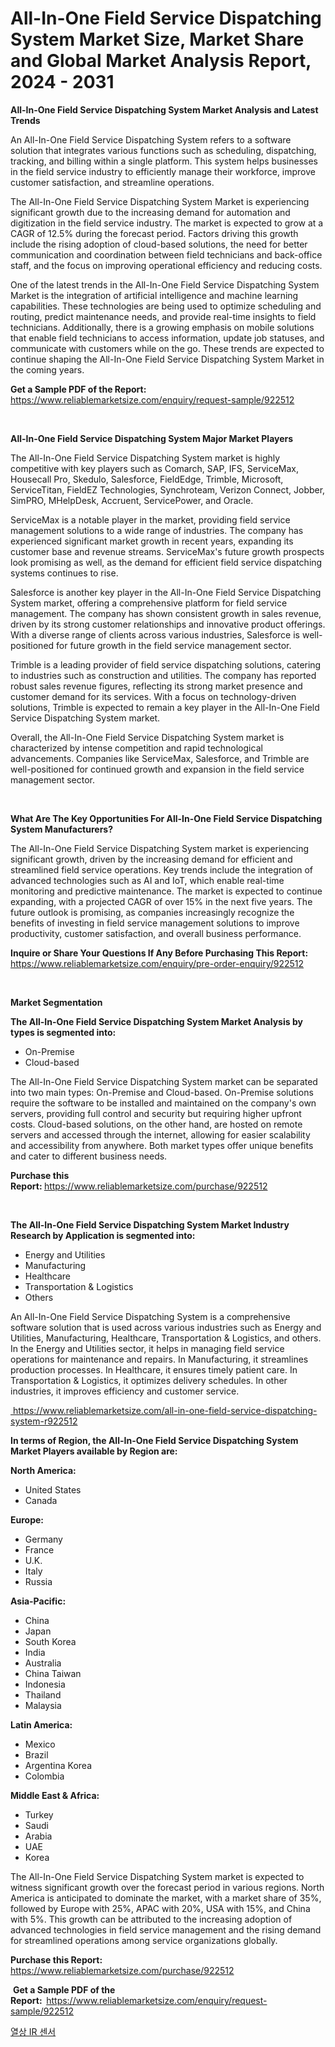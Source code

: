 <p><h1>All-In-One Field Service Dispatching System Market Size, Market Share and Global Market Analysis Report, 2024 - 2031</h1></p><p><strong>All-In-One Field Service Dispatching System Market Analysis and Latest Trends</strong></p>
<p><p>An All-In-One Field Service Dispatching System refers to a software solution that integrates various functions such as scheduling, dispatching, tracking, and billing within a single platform. This system helps businesses in the field service industry to efficiently manage their workforce, improve customer satisfaction, and streamline operations.</p><p>The All-In-One Field Service Dispatching System Market is experiencing significant growth due to the increasing demand for automation and digitization in the field service industry. The market is expected to grow at a CAGR of 12.5% during the forecast period. Factors driving this growth include the rising adoption of cloud-based solutions, the need for better communication and coordination between field technicians and back-office staff, and the focus on improving operational efficiency and reducing costs.</p><p>One of the latest trends in the All-In-One Field Service Dispatching System Market is the integration of artificial intelligence and machine learning capabilities. These technologies are being used to optimize scheduling and routing, predict maintenance needs, and provide real-time insights to field technicians. Additionally, there is a growing emphasis on mobile solutions that enable field technicians to access information, update job statuses, and communicate with customers while on the go. These trends are expected to continue shaping the All-In-One Field Service Dispatching System Market in the coming years.</p></p>
<p><strong>Get a Sample PDF of the Report:&nbsp;</strong> <a href="https://www.reliablemarketsize.com/enquiry/request-sample/922512">https://www.reliablemarketsize.com/enquiry/request-sample/922512</a></p>
<p>&nbsp;</p>
<p><strong>All-In-One Field Service Dispatching System Major Market Players</strong></p>
<p><p>The All-In-One Field Service Dispatching System market is highly competitive with key players such as Comarch, SAP, IFS, ServiceMax, Housecall Pro, Skedulo, Salesforce, FieldEdge, Trimble, Microsoft, ServiceTitan, FieldEZ Technologies, Synchroteam, Verizon Connect, Jobber, SimPRO, MHelpDesk, Accruent, ServicePower, and Oracle.</p><p>ServiceMax is a notable player in the market, providing field service management solutions to a wide range of industries. The company has experienced significant market growth in recent years, expanding its customer base and revenue streams. ServiceMax's future growth prospects look promising as well, as the demand for efficient field service dispatching systems continues to rise.</p><p>Salesforce is another key player in the All-In-One Field Service Dispatching System market, offering a comprehensive platform for field service management. The company has shown consistent growth in sales revenue, driven by its strong customer relationships and innovative product offerings. With a diverse range of clients across various industries, Salesforce is well-positioned for future growth in the field service management sector.</p><p>Trimble is a leading provider of field service dispatching solutions, catering to industries such as construction and utilities. The company has reported robust sales revenue figures, reflecting its strong market presence and customer demand for its services. With a focus on technology-driven solutions, Trimble is expected to remain a key player in the All-In-One Field Service Dispatching System market.</p><p>Overall, the All-In-One Field Service Dispatching System market is characterized by intense competition and rapid technological advancements. Companies like ServiceMax, Salesforce, and Trimble are well-positioned for continued growth and expansion in the field service management sector.</p></p>
<p>&nbsp;</p>
<p><strong>What Are The Key Opportunities For All-In-One Field Service Dispatching System Manufacturers?</strong></p>
<p><p>The All-In-One Field Service Dispatching System market is experiencing significant growth, driven by the increasing demand for efficient and streamlined field service operations. Key trends include the integration of advanced technologies such as AI and IoT, which enable real-time monitoring and predictive maintenance. The market is expected to continue expanding, with a projected CAGR of over 15% in the next five years. The future outlook is promising, as companies increasingly recognize the benefits of investing in field service management solutions to improve productivity, customer satisfaction, and overall business performance.</p></p>
<p><strong>Inquire or Share Your Questions If Any Before Purchasing This Report:</strong> <a href="https://www.reliablemarketsize.com/enquiry/pre-order-enquiry/922512">https://www.reliablemarketsize.com/enquiry/pre-order-enquiry/922512</a></p>
<p>&nbsp;</p>
<p><strong>Market Segmentation</strong></p>
<p><strong>The All-In-One Field Service Dispatching System Market Analysis by types is segmented into:</strong></p>
<p><ul><li>On-Premise</li><li>Cloud-based</li></ul></p>
<p><p>The All-In-One Field Service Dispatching System market can be separated into two main types: On-Premise and Cloud-based. On-Premise solutions require the software to be installed and maintained on the company's own servers, providing full control and security but requiring higher upfront costs. Cloud-based solutions, on the other hand, are hosted on remote servers and accessed through the internet, allowing for easier scalability and accessibility from anywhere. Both market types offer unique benefits and cater to different business needs.</p></p>
<p><strong>Purchase this Report:&nbsp;</strong><a href="https://www.reliablemarketsize.com/purchase/922512">https://www.reliablemarketsize.com/purchase/922512</a></p>
<p>&nbsp;</p>
<p><strong>The All-In-One Field Service Dispatching System Market Industry Research by Application is segmented into:</strong></p>
<p><ul><li>Energy and Utilities</li><li>Manufacturing</li><li>Healthcare</li><li>Transportation & Logistics</li><li>Others</li></ul></p>
<p><p>An All-In-One Field Service Dispatching System is a comprehensive software solution that is used across various industries such as Energy and Utilities, Manufacturing, Healthcare, Transportation & Logistics, and others. In the Energy and Utilities sector, it helps in managing field service operations for maintenance and repairs. In Manufacturing, it streamlines production processes. In Healthcare, it ensures timely patient care. In Transportation & Logistics, it optimizes delivery schedules. In other industries, it improves efficiency and customer service.</p></p>
<p><a href="https://www.reliablemarketsize.com/all-in-one-field-service-dispatching-system-r922512">&nbsp;https://www.reliablemarketsize.com/all-in-one-field-service-dispatching-system-r922512</a></p>
<p><strong>In terms of Region, the All-In-One Field Service Dispatching System Market Players available by Region are:</strong></p>
<p>
    <p> <strong> North America: </strong>
        <ul>
            <li>United States</li>
            <li>Canada</li>
        </ul>
        </p> 
    <p> <strong> Europe: </strong>
        <ul>
            <li>Germany</li>
            <li>France</li>
            <li>U.K.</li>
            <li>Italy</li>
            <li>Russia</li>
        </ul>
        </p> 
    <p> <strong> Asia-Pacific: </strong>
        <ul>
            <li>China</li>
            <li>Japan</li>
            <li>South Korea</li>
            <li>India</li>
            <li>Australia</li>
            <li>China Taiwan</li>
            <li>Indonesia</li>
            <li>Thailand</li>
            <li>Malaysia</li>
        </ul>
        </p> 
    <p> <strong> Latin America: </strong>
        <ul>
            <li>Mexico</li>
            <li>Brazil</li>
            <li>Argentina Korea</li>
            <li>Colombia</li>
        </ul>
        </p> 
    <p> <strong> Middle East & Africa: </strong>
        <ul>
            <li>Turkey</li>
            <li>Saudi</li>
            <li>Arabia</li>
            <li>UAE</li>
            <li>Korea</li>
        </ul>
    </p>
    </p>
<p><p>The All-In-One Field Service Dispatching System market is expected to witness significant growth over the forecast period in various regions. North America is anticipated to dominate the market, with a market share of 35%, followed by Europe with 25%, APAC with 20%, USA with 15%, and China with 5%. This growth can be attributed to the increasing adoption of advanced technologies in field service management and the rising demand for streamlined operations among service organizations globally.</p></p>
<p><strong>Purchase this Report: </strong><a href="https://www.reliablemarketsize.com/purchase/922512">https://www.reliablemarketsize.com/purchase/922512</a></p>
<p>&nbsp;<strong>Get a Sample PDF of the Report:&nbsp;&nbsp;</strong><a href="https://www.reliablemarketsize.com/enquiry/request-sample/922512">https://www.reliablemarketsize.com/enquiry/request-sample/922512</a></p>
<p><strong></strong></p>
<p><p><a href="https://github.com/KellyLyncyh543964/Market-Research-Report-List-3/blob/main/845864531656.md">열상 IR 센서</a></p></p>